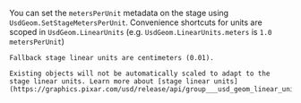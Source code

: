 You can set the `metersPerUnit` metadata on the stage using `UsdGeom.SetStageMetersPerUnit`. Convenience shortcuts for units are scoped in `UsdGeom.LinearUnits` (e.g. `UsdGeom.LinearUnits.meters` is `1.0 metersPerUnit`)

```{note}
Fallback stage linear units are centimeters (0.01).
```

```{warning}
Existing objects will not be automatically scaled to adapt to the stage linear units. Learn more about [stage linear units](https://graphics.pixar.com/usd/release/api/group___usd_geom_linear_units__group.html).
```
    

